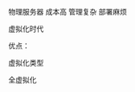 物理服务器 成本高  管理复杂 部署麻烦 

虚拟化时代 

优点：

虚拟化类型

全虚拟化





















































